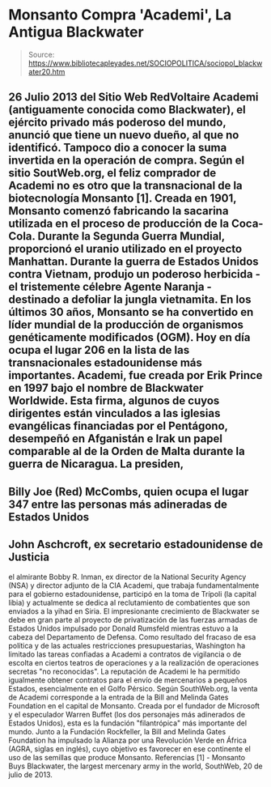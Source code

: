 # Monsanto Compra 'Academi', La Antigua Blackwater

> Source: https://www.bibliotecapleyades.net/SOCIOPOLITICA/sociopol_blackwater20.htm

26 Julio 2013
del Sitio Web
RedVoltaire
Academi (antiguamente
conocida como
Blackwater), el ejército privado más poderoso del mundo, anunció que
tiene un nuevo dueño, al que no identificó. Tampoco dio a conocer la suma
invertida en la operación de compra.
Según el sitio SoutWeb.org, el feliz
comprador de Academi no es otro que la transnacional de la biotecnología
Monsanto [1].
Creada en 1901,
Monsanto comenzó fabricando la
sacarina utilizada en el proceso de producción de la Coca-Cola. Durante la
Segunda Guerra Mundial, proporcionó el uranio utilizado en el proyecto
Manhattan.
Durante la guerra de Estados Unidos contra Vietnam,
produjo un poderoso herbicida - el
tristemente célebre
Agente Naranja - destinado a defoliar la jungla vietnamita.
En los últimos 30 años, Monsanto
se ha convertido en líder mundial de la producción de
organismos
genéticamente modificados (OGM). Hoy en día ocupa el lugar 206 en la lista
de las transnacionales estadounidense más importantes.
Academi, fue creada por Erik Prince en 1997 bajo
el nombre de Blackwater Worldwide.
Esta firma, algunos de cuyos
dirigentes están vinculados a las iglesias evangélicas financiadas por el
Pentágono, desempeñó en Afganistán e Irak un papel comparable al de
la Orden
de Malta durante la guerra de Nicaragua.
La presiden,
-
Billy Joe (Red) McCombs, quien ocupa el lugar 347 entre las personas más adineradas de
Estados Unidos
-
John Aschcroft, ex secretario estadounidense de Justicia
-
el almirante Bobby R. Inman, ex director de la
National Security Agency
(NSA)
y director adjunto de
la CIA
Academi, que trabaja fundamentalmente
para el gobierno estadounidense, participó en la toma de Trípoli (la capital
libia) y actualmente se dedica al reclutamiento de combatientes que son
enviados a la yihad en Siria.
El impresionante
crecimiento de
Blackwater se debe en gran parte al proyecto de privatización de las fuerzas
armadas de Estados Unidos impulsado por Donald Rumsfeld mientras estuvo
a la cabeza del Departamento de Defensa.
Como resultado del fracaso de esa
política y de las actuales restricciones presupuestarias, Washington ha limitado
las tareas confiadas a Academi a contratos de vigilancia o de escolta en ciertos
teatros de operaciones y a la realización de operaciones secretas
"no reconocidas".
La reputación de Academi le ha permitido igualmente obtener contratos para
el envío de mercenarios a pequeños Estados, esencialmente en el Golfo
Pérsico.
Según SouthWeb.org, la venta de Academi
corresponde a
la entrada de la Bill and Melinda Gates Foundation
en el capital
de Monsanto.
Creada por el fundador de Microsoft y el especulador
Warren Buffet (los dos personajes más adinerados de
Estados Unidos), esta es la fundación "filantrópica" más importante del mundo.
Junto a la Fundación Rockfeller, la Bill and
Melinda Gates Foundation ha impulsado la Alianza por una Revolución
Verde en África (AGRA, siglas en inglés), cuyo objetivo es favorecer en ese
continente el uso de las semillas que produce
Monsanto.
Referencias
[1] - Monsanto
Buys Blackwater, the largest mercenary army in the world,
SouthWeb, 20 de julio de 2013.
